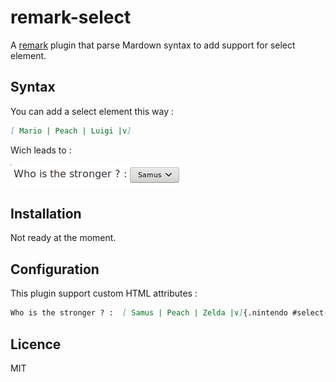 # remark-select

A [remark](https://github.com/remarkjs/remark/) plugin that parse Mardown syntax to add support for select element.


## Syntax

You can add a select element this way :

```markdown
[ Mario | Peach | Luigi |v]
```

Wich leads to :

![Screenshot](https://raw.githubusercontent.com/arobase-che/remark-select/master/images/example_1.png)


## Installation

Not ready at the moment.


## Configuration

This plugin support custom HTML attributes :

```markdown
Who is the stronger ? :  [ Samus | Peach | Zelda |v]{.nintendo #select-character}
```

## Licence

MIT

